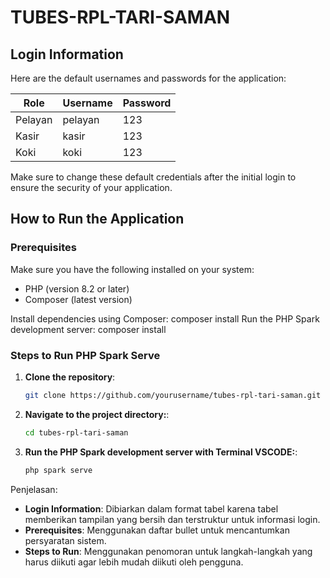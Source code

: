 # TUBES-RPL-TARI-SAMAN

## Login Information
Here are the default usernames and passwords for the application:

| Role    | Username | Password |
|---------|----------|----------|
| Pelayan | pelayan  | 123      |
| Kasir   | kasir    | 123      |
| Koki    | koki     | 123      |

Make sure to change these default credentials after the initial login to ensure the security of your application.


## How to Run the Application

### Prerequisites
Make sure you have the following installed on your system:
- PHP (version 8.2 or later)
- Composer (latest version)

Install dependencies using Composer:
composer install
Run the PHP Spark development server:
composer install


### Steps to Run PHP Spark Serve

1. **Clone the repository**:
   ```bash
   git clone https://github.com/yourusername/tubes-rpl-tari-saman.git
2. **Navigate to the project directory:**:
   ```bash
   cd tubes-rpl-tari-saman
4. **Run the PHP Spark development server with Terminal VSCODE:**:
   ```bash
   php spark serve

Penjelasan:
- **Login Information**: Dibiarkan dalam format tabel karena tabel memberikan tampilan yang bersih dan terstruktur untuk informasi login.
- **Prerequisites**: Menggunakan daftar bullet untuk mencantumkan persyaratan sistem.
- **Steps to Run**: Menggunakan penomoran untuk langkah-langkah yang harus diikuti agar lebih mudah diikuti oleh pengguna.

